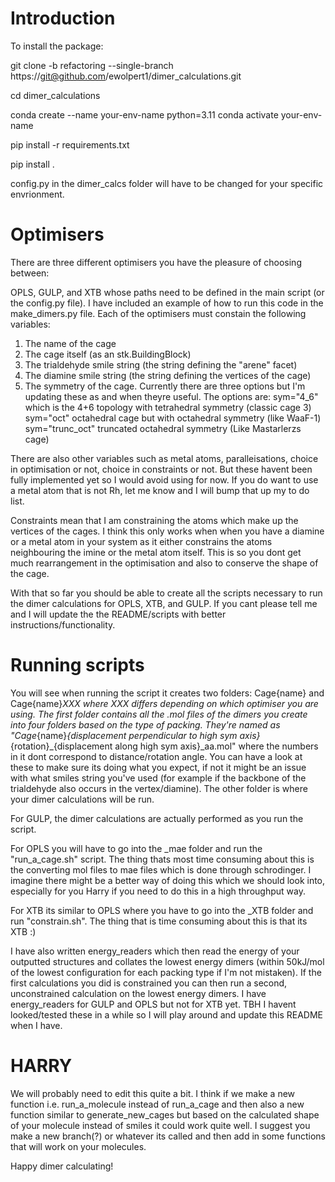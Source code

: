 # Introduction

To install the package:

git clone -b refactoring --single-branch https://git@github.com/ewolpert1/dimer_calculations.git

cd dimer_calculations

conda create --name your-env-name python=3.11
conda activate your-env-name

pip install -r requirements.txt

pip install .

config.py in the dimer_calcs folder will have to be changed for your specific envrionment.


# Optimisers

There are three different optimisers you have the pleasure of choosing between:

OPLS, GULP, and XTB whose paths need to be defined in the main script (or the config.py file). I have included an example of how to run this code in the make_dimers.py file. Each of the optimisers must constain the following variables:

1. The name of the cage
2. The cage itself (as an stk.BuildingBlock)
3. The trialdehyde smile string (the string defining the "arene" facet)
4. The diamine smile string (the string defining the vertices of the cage)
5. The symmetry of the cage. Currently there are three options but I'm updating these as and when theyre useful. The options are:
    sym="4_6" which is the 4+6 topology with tetrahedral symmetry (classic cage 3)
    sym="oct" octahedral cage but with octahedral symmetry (like WaaF-1)
    sym="trunc_oct" truncated octahedral symmetry (Like Mastarlerzs cage)

There are also other variables such as metal atoms, paralleisations, choice in optimisation or not, choice in constraints or not. But these havent been fully implemented yet so I would avoid using for now. If you do want to use a metal atom that is not Rh, let me know and I will bump that up my to do list.

Constraints mean that I am constraining the atoms which make up the vertices of the cages. I think this only works when when you have a diamine or a metal atom in your system as it either constrains the atoms neighbouring the imine or the metal atom itself. This is so you dont get much rearrangement in the optimisation and also to conserve the shape of the cage.

With that so far you should be able to create all the scripts necessary to run the dimer calculations for OPLS, XTB, and GULP. If you cant please tell me and I will update the the README/scripts with better instructions/functionality.

# Running scripts

You will see when running the script it creates two folders: Cage{name} and Cage{name}_XXX where XXX differs depending on which optimiser you are using. The first folder contains all the .mol files of the dimers you create into four folders based on the type of packing. They're named as "Cage_{name}_{displacement perpendicular to high sym axis}_{rotation}_{displacement along high sym axis}_aa.mol" where the numbers in it dont correspond to distance/rotation angle. You can have a look at these to make sure its doing what you expect, if not it might be an issue with what smiles string you've used (for example if the backbone of the trialdehyde also occurs in the vertex/diamine). The other folder is where your dimer calculations will be run.

For GULP, the dimer calculations are actually performed as you run the script. 

For OPLS you will have to go into the _mae folder and run the "run_a_cage.sh" script. The thing thats most time consuming about this is the converting mol files to mae files which is done through schrodinger. I imagine there might be a better way of doing this which we should look into, especially for you Harry if you need to do this in a high throughput way. 

For XTB its similar to OPLS where you have to go into the _XTB folder and run "constrain.sh". The thing that is time consuming about this is that its XTB :)

I have also written energy_readers which then read the energy of your outputted structures and collates the lowest energy dimers (within 50kJ/mol of the lowest configuration for each packing type if I'm not mistaken). If the first calculations you did is constrained you can then run a second, unconstrained calculation on the lowest energy dimers. I have energy_readers for GULP and OPLS but not for XTB yet. TBH I havent looked/tested these in a while so I will play around and update this README when I have.

# HARRY

We will probably need to edit this quite a bit. I think if we make a new function i.e. run_a_molecule instead of run_a_cage and then also a new function similar to generate_new_cages but based on the calculated shape of your molecule instead of smiles it could work quite well. I suggest you make a new branch(?) or whatever its called and then add in some functions that will work on your molecules.

Happy dimer calculating!
